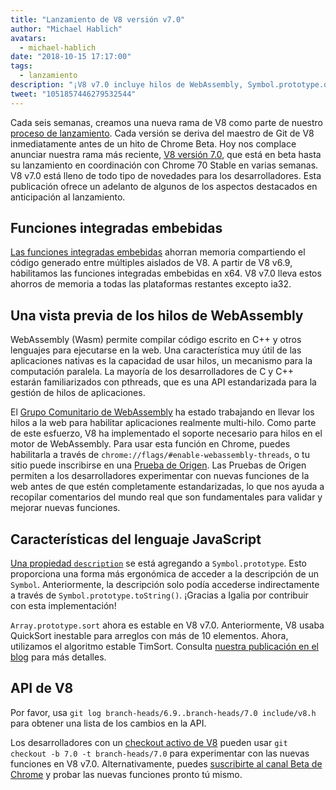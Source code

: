 ```yaml
---
title: "Lanzamiento de V8 versión v7.0"
author: "Michael Hablich"
avatars: 
  - michael-hablich
date: "2018-10-15 17:17:00"
tags: 
  - lanzamiento
description: "¡V8 v7.0 incluye hilos de WebAssembly, Symbol.prototype.description y funciones integradas embebidas en más plataformas!"
tweet: "1051857446279532544"
---
```

Cada seis semanas, creamos una nueva rama de V8 como parte de nuestro [proceso de lanzamiento](/docs/release-process). Cada versión se deriva del maestro de Git de V8 inmediatamente antes de un hito de Chrome Beta. Hoy nos complace anunciar nuestra rama más reciente, [V8 versión 7.0](https://chromium.googlesource.com/v8/v8.git/+log/branch-heads/7.0), que está en beta hasta su lanzamiento en coordinación con Chrome 70 Stable en varias semanas. V8 v7.0 está lleno de todo tipo de novedades para los desarrolladores. Esta publicación ofrece un adelanto de algunos de los aspectos destacados en anticipación al lanzamiento.

<!--truncate-->
## Funciones integradas embebidas

[Las funciones integradas embebidas](/blog/embedded-builtins) ahorran memoria compartiendo el código generado entre múltiples aislados de V8. A partir de V8 v6.9, habilitamos las funciones integradas embebidas en x64. V8 v7.0 lleva estos ahorros de memoria a todas las plataformas restantes excepto ia32.

## Una vista previa de los hilos de WebAssembly

WebAssembly (Wasm) permite compilar código escrito en C++ y otros lenguajes para ejecutarse en la web. Una característica muy útil de las aplicaciones nativas es la capacidad de usar hilos, un mecanismo para la computación paralela. La mayoría de los desarrolladores de C y C++ estarán familiarizados con pthreads, que es una API estandarizada para la gestión de hilos de aplicaciones.

El [Grupo Comunitario de WebAssembly](https://www.w3.org/community/webassembly/) ha estado trabajando en llevar los hilos a la web para habilitar aplicaciones realmente multi-hilo. Como parte de este esfuerzo, V8 ha implementado el soporte necesario para hilos en el motor de WebAssembly. Para usar esta función en Chrome, puedes habilitarla a través de `chrome://flags/#enable-webassembly-threads`, o tu sitio puede inscribirse en una [Prueba de Origen](https://github.com/GoogleChrome/OriginTrials). Las Pruebas de Origen permiten a los desarrolladores experimentar con nuevas funciones de la web antes de que estén completamente estandarizadas, lo que nos ayuda a recopilar comentarios del mundo real que son fundamentales para validar y mejorar nuevas funciones.

## Características del lenguaje JavaScript

[Una propiedad `description`](https://tc39.es/proposal-Symbol-description/) se está agregando a `Symbol.prototype`. Esto proporciona una forma más ergonómica de acceder a la descripción de un `Symbol`. Anteriormente, la descripción solo podía accederse indirectamente a través de `Symbol.prototype.toString()`. ¡Gracias a Igalia por contribuir con esta implementación!

`Array.prototype.sort` ahora es estable en V8 v7.0. Anteriormente, V8 usaba QuickSort inestable para arreglos con más de 10 elementos. Ahora, utilizamos el algoritmo estable TimSort. Consulta [nuestra publicación en el blog](/blog/array-sort) para más detalles.

## API de V8

Por favor, usa `git log branch-heads/6.9..branch-heads/7.0 include/v8.h` para obtener una lista de los cambios en la API.

Los desarrolladores con un [checkout activo de V8](/docs/source-code#using-git) pueden usar `git checkout -b 7.0 -t branch-heads/7.0` para experimentar con las nuevas funciones en V8 v7.0. Alternativamente, puedes [suscribirte al canal Beta de Chrome](https://www.google.com/chrome/browser/beta.html) y probar las nuevas funciones pronto tú mismo.
